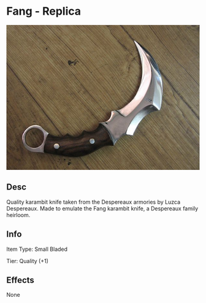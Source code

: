 # Fang - Replica

![Copyright](Fang-Replica.png)

## Desc

Quality karambit knife taken from the Despereaux armories by Luzca Despereaux. Made to emulate the Fang karambit knife, a Despereaux family heirloom.

## Info

Item Type: Small Bladed

Tier: Quality (+1)

## Effects

None
